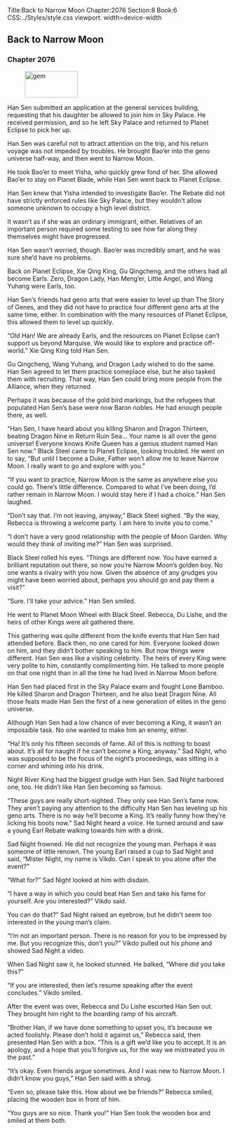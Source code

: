 Title:Back to Narrow Moon 
Chapter:2076 
Section:8 
Book:6 
CSS:../Styles/style.css 
viewport: width=device-width
  
## Back to Narrow Moon
### Chapter 2076 
<figure>
	<img src="../Images/gem.gif" alt="gem" id="gem" width="120" height="60" />
</figure>
  

  
  Han Sen submitted an application at the general services building, requesting that his daughter be allowed to join him in Sky Palace. He received permission, and so he left Sky Palace and returned to Planet Eclipse to pick her up.

Han Sen was careful not to attract attention on the trip, and his return voyage was not impeded by troubles. He brought Bao’er into the geno universe half-way, and then went to Narrow Moon.

He took Bao’er to meet Yisha, who quickly grew fond of her. She allowed Bao’er to stay on Planet Blade, while Han Sen went back to Planet Eclipse.

Han Sen knew that Yisha intended to investigate Bao’er. The Rebate did not have strictly enforced rules like Sky Palace, but they wouldn’t allow someone unknown to occupy a high level district.

It wasn’t as if she was an ordinary immigrant, either. Relatives of an important person required some testing to see how far along they themselves might have progressed.

Han Sen wasn’t worried, though. Bao’er was incredibly smart, and he was sure she’d have no problems.

Back on Planet Eclipse, Xie Qing King, Gu Qingcheng, and the others had all become Earls. Zero, Dragon Lady, Han Meng’er, Little Angel, and Wang Yuhang were Earls, too.

Han Sen’s friends had geno arts that were easier to level up than The Story of Genes, and they did not have to practice four different geno arts at the same time, either. In combination with the many resources of Planet Eclipse, this allowed them to level up quickly.

“Old Han! We are already Earls, and the resources on Planet Eclipse can’t support us beyond Marquise. We would like to explore and practice off-world.” Xie Qing King told Han Sen.

Gu Qingcheng, Wang Yuhang, and Dragon Lady wished to do the same. Han Sen agreed to let them practice someplace else, but he also tasked them with recruiting. That way, Han Sen could bring more people from the Alliance, when they returned.

Perhaps it was because of the gold bird markings, but the refugees that populated Han Sen’s base were now Baron nobles. He had enough people there, as well.

“Han Sen, I have heard about you killing Sharon and Dragon Thirteen, beating Dragon Nine in Return Ruin Sea… Your name is all over the geno universe! Everyone knows Knife Queen has a genius student named Han Sen now.” Black Steel came to Planet Eclipse, looking troubled. He went on to say, “But until I become a Duke, Father won’t allow me to leave Narrow Moon. I really want to go and explore with you.”

“If you want to practice, Narrow Moon is the same as anywhere else you could go. There’s little difference. Compared to what I’ve been doing, I’d rather remain in Narrow Moon. I would stay here if I had a choice.” Han Sen laughed.

“Don’t say that. I’m not leaving, anyway,” Black Steel sighed. “By the way, Rebecca is throwing a welcome party. I am here to invite you to come.”

“I don’t have a very good relationship with the people of Moon Garden. Why would they think of inviting me?” Han Sen was surprised.

Black Steel rolled his eyes. “Things are different now. You have earned a brilliant reputation out there, so now you’re Narrow Moon’s golden boy. No one wants a rivalry with you now. Given the absence of any grudges you might have been worried about, perhaps you should go and pay them a visit?”

“Sure. I’ll take your advice.” Han Sen smiled.

He went to Planet Moon Wheel with Black Steel. Rebecca, Du Lishe, and the heirs of other Kings were all gathered there.

This gathering was quite different from the knife events that Han Sen had attended before. Back then, no one cared for him. Everyone looked down on him, and they didn’t bother speaking to him. But now things were different. Han Sen was like a visiting celebrity. The heirs of every King were very polite to him, constantly complimenting him. He talked to more people on that one night than in all the time he had lived in Narrow Moon before.

Han Sen had placed first in the Sky Palace exam and fought Lone Bamboo. He killed Sharon and Dragon Thirteen, and he also beat Dragon Nine. All those feats made Han Sen the first of a new generation of elites in the geno universe.

Although Han Sen had a low chance of ever becoming a King, it wasn’t an impossible task. No one wanted to make him an enemy, either.

“Ha! It’s only his fifteen seconds of fame. All of this is nothing to boast about. It’s all for naught if he can’t become a King, anyway.” Sad Night, who was supposed to be the focus of the night’s proceedings, was sitting in a corner and whining into his drink.

Night River King had the biggest grudge with Han Sen. Sad Night harbored one, too. He didn’t like Han Sen becoming so famous.

“These guys are really short-sighted. They only see Han Sen’s fame now. They aren’t paying any attention to the difficulty Han Sen has leveling up his geno arts. There is no way he’ll become a King. It’s really funny how they’re licking his boots now.” Sad Night heard a voice. He turned around and saw a young Earl Rebate walking towards him with a drink.

Sad Night frowned. He did not recognize the young man. Perhaps it was someone of little renown. The young Earl raised a cup to Sad Night and said, “Mister Night, my name is Vikdo. Can I speak to you alone after the event?”

“What for?” Sad Night looked at him with disdain.

“I have a way in which you could beat Han Sen and take his fame for yourself. Are you interested?” Vikdo said.

You can do that?” Sad Night raised an eyebrow, but he didn’t seem too interested in the young man’s claim.

“I’m not an important person. There is no reason for you to be impressed by me. But you recognize this, don’t you?” Vikdo pulled out his phone and showed Sad Night a video.

When Sad Night saw it, he looked stunned. He balked, “Where did you take this?”

“If you are interested, then let’s resume speaking after the event concludes.” Vikdo smiled.

After the event was over, Rebecca and Du Lishe escorted Han Sen out. They brought him right to the boarding ramp of his aircraft.

“Brother Han, if we have done something to upset you, it’s because we acted foolishly. Please don’t hold it against us,” Rebecca said, then presented Han Sen with a box. “This is a gift we’d like you to accept. It is an apology, and a hope that you’ll forgive us, for the way we mistreated you in the past.”

“It’s okay. Even friends argue sometimes. And I was new to Narrow Moon. I didn’t know you guys,” Han Sen said with a shrug.

“Even so, please take this. How about we be friends?” Rebecca smiled, placing the wooden box in front of him.

“You guys are so nice. Thank you!” Han Sen took the wooden box and smiled at them both.
